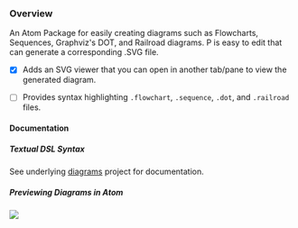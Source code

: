 ### Overview
An Atom Package for easily creating diagrams such as Flowcharts, Sequences, Graphviz's DOT, and Railroad diagrams. P
is easy to edit that can generate a corresponding .SVG file.
 - [x] Adds an SVG viewer that you can open in another tab/pane to view the generated diagram.
 - [ ] Provides syntax highlighting ```.flowchart```, ```.sequence```, ```.dot```, and ```.railroad``` files.


#### Documentation

##### Textual DSL Syntax
See underlying [diagrams](https://github.com/francoislaberge/diagrams) project for documentation.

##### Previewing Diagrams in Atom

<img src="http://francoislaberge.com/atom-diagrams/images/screenshot.png"/>
